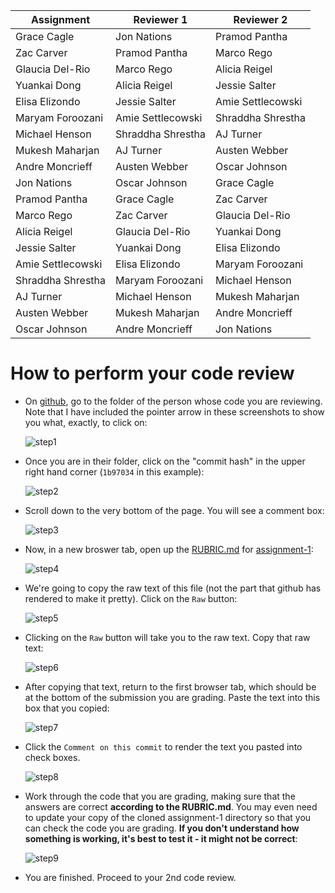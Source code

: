 Assignment|Reviewer 1|Reviewer 2
----------|----------|----------
Grace Cagle|Jon Nations|Pramod Pantha
Zac Carver|Pramod Pantha|Marco Rego
Glaucia Del-Rio|Marco Rego|Alicia Reigel
Yuankai Dong|Alicia Reigel|Jessie Salter
Elisa Elizondo|Jessie Salter|Amie Settlecowski
Maryam Foroozani|Amie Settlecowski|Shraddha Shrestha
Michael Henson|Shraddha Shrestha|AJ Turner
Mukesh Maharjan|AJ Turner|Austen Webber
Andre Moncrieff|Austen Webber|Oscar Johnson
Jon Nations|Oscar Johnson|Grace Cagle
Pramod Pantha|Grace Cagle|Zac Carver
Marco Rego|Zac Carver|Glaucia Del-Rio
Alicia Reigel|Glaucia Del-Rio|Yuankai Dong
Jessie Salter|Yuankai Dong|Elisa Elizondo
Amie Settlecowski|Elisa Elizondo|Maryam Foroozani
Shraddha Shrestha|Maryam Foroozani|Michael Henson
AJ Turner|Michael Henson|Mukesh Maharjan
Austen Webber|Mukesh Maharjan|Andre Moncrieff
Oscar Johnson|Andre Moncrieff|Jon Nations

# How to perform your code review

* On [github](https://github.com), go to the folder of the person whose code you are reviewing.  Note that I have included the pointer arrow in these screenshots to show you what, exactly, to click on:

    ![step1](https://github.com/biolprogramming/assignment-1/blob/master/images/step1.png)

* Once you are in their folder, click on the "commit hash" in the upper right hand corner (`1b97034` in this example):

    ![step2](https://github.com/biolprogramming/assignment-1/blob/master/images/step2.png)

* Scroll down to the very bottom of the page.  You will see a comment box:

    ![step3](https://github.com/biolprogramming/assignment-1/blob/master/images/step3.png)

* Now, in a new broswer tab, open up the [RUBRIC.md](https://github.com/biolprogramming/assignment-1/blob/master/RUBRIC.md) for [assignment-1](https://github.com/biolprogramming/assignment-1):

    ![step4](https://github.com/biolprogramming/assignment-1/blob/master/images/step4.png)

* We're going to copy the raw text of this file (not the part that github has rendered to make it pretty).  Click on the `Raw` button:

    ![step5](https://github.com/biolprogramming/assignment-1/blob/master/images/step5.png)

* Clicking on the `Raw` button will take you to the raw text.  Copy that raw text:

    ![step6](https://github.com/biolprogramming/assignment-1/blob/master/images/step6.png)

* After copying that text, return to the first browser tab, which should be at the bottom of the submission you are grading. Paste the text into this box that you copied:

    ![step7](https://github.com/biolprogramming/assignment-1/blob/master/images/step7.png)

* Click the `Comment on this commit` to render the text you pasted into check boxes.

    ![step8](https://github.com/biolprogramming/assignment-1/blob/master/images/step8.png)

* Work through the code that you are grading, making sure that the answers are correct **according to the RUBRIC.md**.  You may even need to update your copy of the cloned assignment-1 directory so that you can check the code you are grading.  **If you don't understand how something is working, it's best to test it - it might not be correct**:

    ![step9](https://github.com/biolprogramming/assignment-1/blob/master/images/step9.png)

* You are finished.  Proceed to your 2nd code review.
